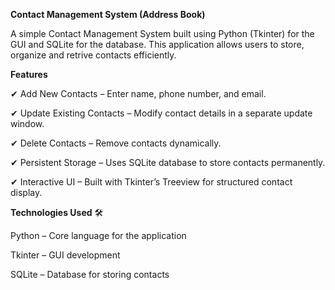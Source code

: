 **Contact Management System (Address Book)**

A simple Contact Management System built using Python (Tkinter) for the GUI and SQLite for the database. 
This application allows users to store, organize and retrive contacts efficiently.

**Features**

✔ Add New Contacts – Enter name, phone number, and email.

✔ Update Existing Contacts – Modify contact details in a separate update window.

✔ Delete Contacts – Remove contacts dynamically.

✔ Persistent Storage – Uses SQLite database to store contacts permanently.

✔ Interactive UI – Built with Tkinter’s Treeview for structured contact display.

**Technologies Used** 🛠️

Python – Core language for the application

Tkinter – GUI development

SQLite – Database for storing contacts

